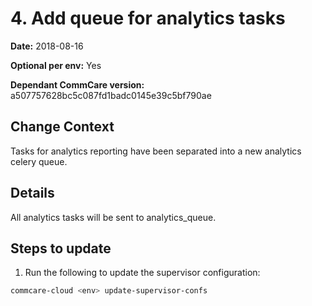 # 4. Add queue for analytics tasks

**Date:**  2018-08-16

**Optional per env:** Yes

**Dependant CommCare version:** a507757628bc5c087fd1badc0145e39c5bf790ae

## Change Context
Tasks for analytics reporting have been separated into a new analytics celery queue.

## Details
All analytics tasks will be sent to analytics_queue.

## Steps to update
1. Run the following to update the supervisor configuration:

```bash
commcare-cloud <env> update-supervisor-confs
```
